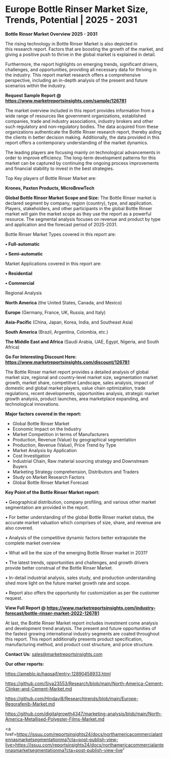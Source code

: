 # Europe Bottle Rinser Market Size, Trends, Potential | 2025 - 2031

<Strong> Bottle Rinser Market Overview 2025 - 2031</strong>

The rising technology in Bottle Rinser Market is also depicted in this research report. Factors that are boosting the growth of the market, and giving a positive push to thrive in the global market is explained in detail.

Furthermore, the report highlights on emerging trends, significant drivers, challenges, and opportunities, providing all necessary data for thriving in the industry. This report market research offers a comprehensive perspective, including an in-depth analysis of the present and future scenarios within the industry.

<strong>Request Sample Report @ <a href=https://www.marketreportsinsights.com/sample/126781>https://www.marketreportsinsights.com/sample/126781</a></strong>

The market overview included in this report provides information from a wide range of resources like government organizations, established companies, trade and industry associations, industry brokers and other such regulatory and non-regulatory bodies. The data acquired from these organizations authenticate the Bottle Rinser research report, thereby aiding the clients in better decision making. Additionally, the data provided in this report offers a contemporary understanding of the market dynamics.

The leading players are focusing mainly on technological advancements in order to improve efficiency. The long-term development patterns for this market can be captured by continuing the ongoing process improvements and financial stability to invest in the best strategies.

Top Key players of Bottle Rinser Market are:

<strong>Krones, Paxton Products, MicroBrewTech</strong>

<strong><b>Global Bottle Rinser Market Scope and Size:</b></strong>
The Bottle Rinser market is declared segment by company, region (country), type, and application. Players, stakeholders, and other participants in the global Bottle Rinser market will gain the market scope as they use the report as a powerful resource. The segmental analysis focuses on revenue and product by type and application and the forecast period of 2025-2031.

Bottle Rinser Market Types covered in this report are:

<strong>• Full-automatic

• Semi-automatic</strong>

Market Applications covered in this report are:

<strong>• Residential

• Commercial</strong> 

Regional Analysis

<strong>North America</strong> (the United States, Canada, and Mexico)

<strong>Europe</strong> (Germany, France, UK, Russia, and Italy)

<strong>Asia-Pacific</strong> (China, Japan, Korea, India, and Southeast Asia)

<strong>South America</strong> (Brazil, Argentina, Colombia, etc.)

<strong>The Middle East and Africa</strong> (Saudi Arabia, UAE, Egypt, Nigeria, and South Africa)

<strong>Go For Interesting Discount Here: <a href=https://www.marketreportsinsights.com/discount/126781>https://www.marketreportsinsights.com/discount/126781</a></strong>

The Bottle Rinser market report provides a detailed analysis of global market size, regional and country-level market size, segmentation market growth, market share, competitive Landscape, sales analysis, impact of domestic and global market players, value chain optimization, trade regulations, recent developments, opportunities analysis, strategic market growth analysis, product launches, area marketplace expanding, and technological innovations.

<strong><b>Major factors covered in the report:</b></strong>
<ul>
  <li>Global Bottle Rinser Market </li>
  <li>Economic Impact on the Industry</li>
  <li>Market Competition in terms of Manufacturers</li>
  <li>Production, Revenue (Value) by geographical segmentation</li>
  <li>Production, Revenue (Value), Price Trend by Type</li>
  <li>Market Analysis by Application</li>
  <li>Cost Investigation</li>
  <li>Industrial Chain, Raw material sourcing strategy and Downstream Buyers</li>
  <li>Marketing Strategy comprehension, Distributors and Traders</li>
  <li>Study on Market Research Factors</li>
  <li>Global Bottle Rinser Market Forecast</li>
</ul>

<strong><b>Key Point of the Bottle Rinser Market report:</b></strong>

• Geographical distribution, company profiling, and various other market segmentation are provided in the report.

• For better understanding of the global Bottle Rinser market status, the accurate market valuation which comprises of size, share, and revenue are also covered.

• Analysis of the competitive dynamic factors better extrapolate the complete market overview

• What will be the size of the emerging Bottle Rinser market in 2031?

• The latest trends, opportunities and challenges, and growth drivers provide better construal of the Bottle Rinser Market.

• In-detail industrial analysis, sales study, and production understanding shed more light on the future market growth rate and scope.

• Report also offers the opportunity for customization as per the customer request.

<strong><b>View Full Report @ <a href=https://www.marketreportsinsights.com/industry-forecast/bottle-rinser-market-2022-126781>https://www.marketreportsinsights.com/industry-forecast/bottle-rinser-market-2022-126781</a></b></strong>


At last, the Bottle Rinser Market report includes investment come analysis and development trend analysis. The present and future opportunities of the fastest growing international industry segments are coated throughout this report. This report additionally presents product specification, manufacturing method, and product cost structure, and price structure.

<strong>Contact Us:</strong>
sales@marketreportsinsights.com

<strong>Our other reports:</strong>

<a href=https://ameblo.jp/haqsaif/entry-12890458933.html>https://ameblo.jp/haqsaif/entry-12890458933.html</a>

<a href=https://github.com/Siya23553/Research/blob/main/North-America-Cement-Clinker-and-Cement-Market.md>https://github.com/Siya23553/Research/blob/main/North-America-Cement-Clinker-and-Cement-Market.md</a>

<a href=https://github.com/Hindavi8/Researchtrends/blob/main/Europe-Regorafenib-Market.md>https://github.com/Hindavi8/Researchtrends/blob/main/Europe-Regorafenib-Market.md</a>

<a href=https://github.com/digitalgrowth4347/marketing-analysis/blob/main/North-America-Metallised-Polyester-Films-Market.md>https://github.com/digitalgrowth4347/marketing-analysis/blob/main/North-America-Metallised-Polyester-Films-Market.md</a>

<a href=https://issuu.com/reportsinsights24/docs/northamericacommercialantennasmarketsegmentationma?cta=post-publish-view-live>https://issuu.com/reportsinsights24/docs/northamericacommercialantennasmarketsegmentationma?cta=post-publish-view-live</a>"
